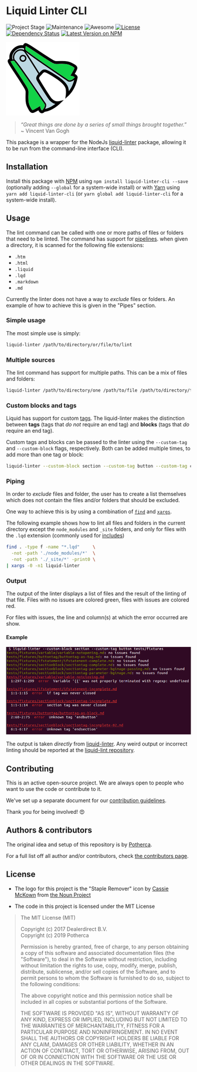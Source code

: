 # Liquid Linter CLI

![Project Stage][project-stage-shield]
![Maintenance][maintenance-shield]
![Awesome][awesome-shield]
[![License][license-shield]](LICENSE.md)
[![Dependency Status][dependency-status]][librariesio]
[![Latest Version on NPM][version-shield]][version]

![Staple Remover Logo](./docs/logo.png)

> _“Great things are done by a series of small things brought together.”_
> ~ Vincent Van Gogh

This package is a wrapper for the NodeJs [liquid-linter][liquid-linter] package,
allowing it to be run from the command-line interface (CLI).

## Installation

Install this package with [NPM][NPM] using `npm install liquid-linter-cli --save`
(optionally adding `--global` for a system-wide install) or with [Yarn][Yarn]
using `yarn add liquid-linter-cli` (or `yarn global add liquid-linter-cli` for a
system-wide install).

## Usage

The lint command can be called with one or more paths of files or folders that
need to be linted. The command has support for [pipelines][pipelines]. when
given a directory, it is scanned for the following file extensions:

- `.htm`
- `.html`
- `.liquid`
- `.lqd`
- `.markdown`
- `.md`

Currently the linter does not have a way to _exclude_ files or folders. An
example of how to achieve this is given in the "Pipes" section.

### Simple usage

The most simple use is simply:

```bash
liquid-linter /path/to/directory/or/file/to/lint
```

### Multiple sources

The lint command has support for multiple paths. This can be a mix of files and
folders:

```bash
liquid-linter /path/to/directory/one /path/to/file /path/to/directory/two
```

### Custom blocks and tags

Liquid has support for custom [tags][liquid-tags]. The liquid-linter makes the
distinction between **tags** (tags that _do not_ require an end tag) and
**blocks** (tags that _do_ require an end tag).

Custom tags and blocks can be passed to the linter using the `--custom-tag` and
`--custom-block` flags, respectively. Both can be added multiple times, to add
more than one tag or block:

```bash
liquid-linter --custom-block section --custom-tag button --custom-tag color /path/to/directory
```

### Piping

In order to _exclude_ files and folder, the user has to create a list themselves
which does not contain the files and/or folders that should be excluded.

One way to achieve this is by using a combination of [`find`][gnu-find] and [`xargs`][gnu-xargs].

The following example shows how to lint all files and folders in the current
directory except the `node_modules` and `_site` folders, and only for files with
the `.lqd` extension (commonly used for [includes][includes])

```bash
find . -type f -name "*.lqd"     \
  -not -path './node_modules/*'  \
  -not -path './_site/*' -print0 \
| xargs -0 -n1 liquid-linter
```

### Output

The output of the linter displays a list of files and the result of the linting
of that file. Files with no issues are colored green, files with issues are
colored red.

For files with issues, the line and column(s) at which the error occurred are
show.

#### Example

![screenshot of example output](./docs/example-output.png)

The output is taken _directly_ from [liquid-linter]. Any weird output or
incorrect linting should be reported at the [liquid-lint repository].

## Contributing

This is an active open-source project. We are always open to people who want to
use the code or contribute to it.

We've set up a separate document for our [contribution guidelines][contribution-guidelines].

Thank you for being involved! :heart_eyes:

## Authors & contributors

The original idea and setup of this repository is by [Potherca][potherca].

For a full list off all author and/or contributors, check [the contributors page][contributors].

## License

- The logo for this project is the "Staple Remover" icon by
  [Cassie McKown][Cassie McKown] from [the Noun Project][the Noun Project]

- The code in this project is licensed under the MIT License

> The MIT License (MIT)
>
> Copyright (c) 2017 Dealerdirect B.V. <br>
> Copyright (c) 2019 Potherca
>
> Permission is hereby granted, free of charge, to any person obtaining a copy
> of this software and associated documentation files (the "Software"), to deal
> in the Software without restriction, including without limitation the rights
> to use, copy, modify, merge, publish, distribute, sublicense, and/or sell
> copies of the Software, and to permit persons to whom the Software is
> furnished to do so, subject to the following conditions:
>
> The above copyright notice and this permission notice shall be included in
> all copies or substantial portions of the Software.
>
> THE SOFTWARE IS PROVIDED "AS IS", WITHOUT WARRANTY OF ANY KIND, EXPRESS OR
> IMPLIED, INCLUDING BUT NOT LIMITED TO THE WARRANTIES OF MERCHANTABILITY,
> FITNESS FOR A PARTICULAR PURPOSE AND NONINFRINGEMENT.  IN NO EVENT SHALL THE
> AUTHORS OR COPYRIGHT HOLDERS BE LIABLE FOR ANY CLAIM, DAMAGES OR OTHER
> LIABILITY, WHETHER IN AN ACTION OF CONTRACT, TORT OR OTHERWISE, ARISING FROM,
> OUT OF OR IN CONNECTION WITH THE SOFTWARE OR THE USE OR OTHER DEALINGS IN
> THE SOFTWARE.

[awesome-shield]: https://img.shields.io/badge/awesome%3F-yes-brightgreen.svg
[Cassie McKown]: https://thenounproject.com/mckowncr/
[contribution-guidelines]: CONTRIBUTING.md
[contributors]: https://github.com/potherca/liquid-linter-cli/graphs/contributors
[dependency-status]: https://img.shields.io/librariesio/release/npm/liquid-linter-cli.svg
[gnu-find]: https://www.gnu.org/software/findutils/manual/html_mono/find.html#Top
[gnu-xargs]: https://www.gnu.org/software/findutils/manual/html_mono/find.html#Invoking-xargs
[includes]: https://help.shopify.com/themes/liquid/tags/theme-tags#include
[librariesio]: https://libraries.io/npm/liquid-linter-cli
[license-shield]: https://img.shields.io/github/license/potherca/liquid-linter-cli.svg
[liquid-lint repository]: https://github.com/tomheller/liquid-linter/issues
[liquid-linter]: https://www.npmjs.com/package/liquid-linter
[liquid-tags]: https://help.shopify.com/themes/liquid/tags
[maintenance-shield]: https://img.shields.io/maintenance/yes/2019.svg
[NPM]: https://www.npmjs.com/
[pipelines]: https://en.wikipedia.org/wiki/Pipeline_(Unix)
[potherca]: https://pother.ca/
[project-stage-shield]: https://img.shields.io/badge/Project%20Stage-Development-yellowgreen.svg
[the Noun Project]: https://thenounproject.com/
[version-shield]: https://img.shields.io/npm/v/liquid-linter-cli.svg
[version]: https://www.npmjs.com/package/liquid-linter-cli
[Yarn]: https://yarnpkg.com/


